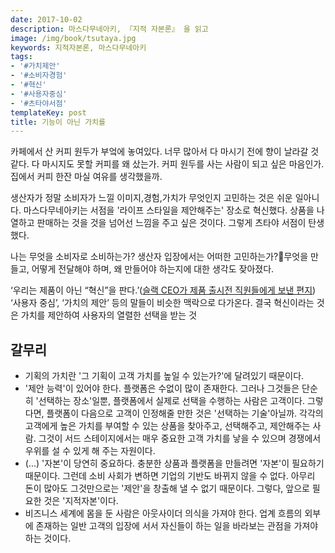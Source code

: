 ```yaml
---
date: 2017-10-02
description: 마스다무네아키, 『지적 자본론』 을 읽고
image: /img/book/tsutaya.jpg
keywords: 지적자본론, 마스다무네아키
tags:
- '#가치제안'
- '#소비자경험'
- '#혁신'
- '#사용자중심'
- '#츠타야서점'
templateKey: post
title: 기능이 아닌 가치를
---
```


카페에서 산 커피 원두가 부엌에 놓여있다. 너무 많아서 다 마시기 전에 향이 날라갈 것 같다. 다 마시지도 못할 커피를 왜 샀는가. 커피 원두를 사는 사람이 되고 싶은 마음인가. 집에서 커피 한잔 마실 여유를 생각했을까.

생산자가 정말 소비자가 느낄 이미지,경험,가치가 무엇인지 고민하는 것은 쉬운 일아니다. 마스다무네아키는 서점을 '라이프 스타일을 제안해주는' 장소로 혁신했다. 상품을 나열하고 판매하는 것을 것을 넘어선 느낌을 주고 싶은 것이다. 그렇게 츠타야 서점이 탄생했다.

나는 무엇을 소비자로 소비하는가? 생산자 입장에서는 어떠한 고민하는가?무엇을 만들고, 어떻게 전달해야 하며, 왜 만들어야 하는지에 대한 생각도 잦아졌다.

‘우리는 제품이 아닌 “혁신”을 판다.’([슬랙 CEO가 제품 출시전 직원들에게 보낸 편지](https://someto.wordpress.com/2015/04/02/slack-ceo%EA%B0%80-%EC%A0%9C%ED%92%88-%EC%B6%9C%EC%8B%9C%EC%A0%84-%EC%A7%81%EC%9B%90%EB%93%A4%EC%97%90%EA%B2%8C-%EB%B3%B4%EB%82%B8-%ED%8E%B8%EC%A7%80/)) ‘사용자 중심’, ‘가치의 제안’ 등의 말들이 비슷한 맥락으로 다가온다. 결국 혁신이라는 것은 가치를 제안하여 사용자의 열렬한 선택을 받는 것


## 갈무리
- 기획의 가치란 '그 기획이 고객 가치를 높일 수 있는가?'에 달려있기 때문이다. 
- '제안 능력'이 있어야 한다. 플랫폼은 수없이 많이 존재한다. 그러나 그것들은 단순히 '선택하는 장소'일뿐, 플랫폼에서 실제로 선택을 수행하는 사람은 고객이다. 그렇다면, 플랫폼이 다음으로 고객이 인정해줄 만한 것은 '선택하는 기술'아닐까. 각각의 고객에게 높은 가치를 부여할 수 있는 상품을 찾아주고, 선택해주고, 제안해주는 사람. 그것이 서드 스테이지에서는 매우 중요한 고객 가치를 낳을 수 있으며 경쟁에서 우위를 설 수 있게 해 주는 자원이다. 
- (...) '자본'이 당연히 중요하다. 충분한 상품과 플랫폼을 만들려면 '자본'이 필요하기 때문이다. 그런데 소비 사회가 변하면 기업의 기반도 바뀌지 않을 수 없다. 아무리 돈이 많아도 그것만으로는 '제안'을 창출해 낼 수 없기 때문이다. 그렇다, 앞으로 필요한 것은 '지적자본'이다. 
- 비즈니스 세계에 몸을 둔 사람은 아웃사이더 의식을 가져야 한다. 업계 흐름의 외부에 존재하는 일반 고객의 입장에 서서 자신들이 하는 일을 바라보는 관점을 가져야 하는 것이다.